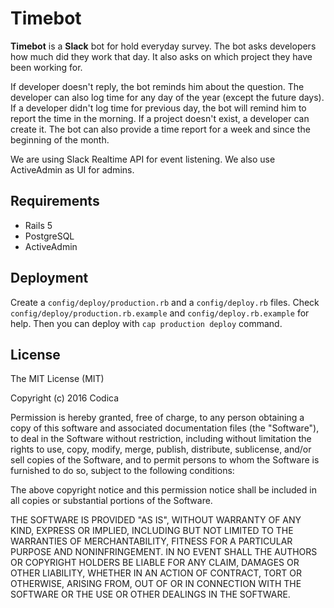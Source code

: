 # Timebot

**Timebot** is a **Slack** bot for hold everyday survey. The bot asks developers how much did they work that day. It also asks on which project they have been working for.

If developer doesn't reply, the bot reminds him about the question. The developer can also log time for any day of the year (except the future days). If a developer didn't log time for previous day, the bot will remind him to report the time in the morning. If a project doesn't exist, a developer can create it. The bot can also provide a time report for a week and since the beginning of the month.

We are using Slack Realtime API for event listening. We also use ActiveAdmin as UI for admins.

## Requirements
 - Rails 5
 - PostgreSQL
 - ActiveAdmin
 
## Deployment

Create a `config/deploy/production.rb` and a `config/deploy.rb` files. Check `config/deploy/production.rb.example` and
`config/deploy.rb.example` for help. Then you can deploy with `cap production deploy` command.

## License

The MIT License (MIT)

Copyright (c) 2016 Codica

Permission is hereby granted, free of charge, to any person obtaining a copy
of this software and associated documentation files (the "Software"), to deal
in the Software without restriction, including without limitation the rights
to use, copy, modify, merge, publish, distribute, sublicense, and/or sell
copies of the Software, and to permit persons to whom the Software is
furnished to do so, subject to the following conditions:

The above copyright notice and this permission notice shall be included in all
copies or substantial portions of the Software.

THE SOFTWARE IS PROVIDED "AS IS", WITHOUT WARRANTY OF ANY KIND, EXPRESS OR
IMPLIED, INCLUDING BUT NOT LIMITED TO THE WARRANTIES OF MERCHANTABILITY,
FITNESS FOR A PARTICULAR PURPOSE AND NONINFRINGEMENT. IN NO EVENT SHALL THE
AUTHORS OR COPYRIGHT HOLDERS BE LIABLE FOR ANY CLAIM, DAMAGES OR OTHER
LIABILITY, WHETHER IN AN ACTION OF CONTRACT, TORT OR OTHERWISE, ARISING FROM,
OUT OF OR IN CONNECTION WITH THE SOFTWARE OR THE USE OR OTHER DEALINGS IN THE
SOFTWARE.